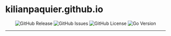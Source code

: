 <!-- This file is safe to edit. Once it exists it will not be overwritten. -->

# kilianpaquier.github.io <!-- omit in toc -->

<p align="center">
  <img alt="GitHub Release" src="https://img.shields.io/github/v/release/kilianpaquier/kilianpaquier.github.io?include_prereleases&sort=semver&style=for-the-badge">
  <img alt="GitHub Issues" src="https://img.shields.io/github/issues-raw/kilianpaquier/kilianpaquier.github.io?style=for-the-badge">
  <img alt="GitHub License" src="https://img.shields.io/github/license/kilianpaquier/kilianpaquier.github.io?style=for-the-badge">
  <img alt="Go Version" src="https://img.shields.io/github/go-mod/go-version/kilianpaquier/kilianpaquier.github.io/main?style=for-the-badge&label=Go+Version">
</p>

---